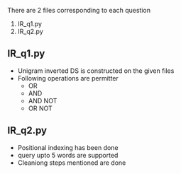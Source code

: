 There are 2 files corresponding to each question
1. IR_q1.py
2. IR_q2.py

## IR_q1.py
- Unigram inverted DS is constructed on the given files
- Following operations are permitter
    - OR
    - AND
    - AND NOT
    - OR NOT

## IR_q2.py
- Positional indexing has been done
- query upto 5 words are supported
- Cleaniong steps mentioned are done